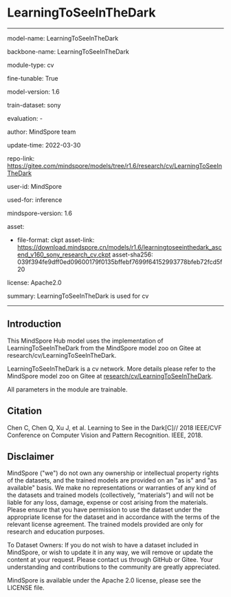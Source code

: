 # LearningToSeeInTheDark

---

model-name: LearningToSeeInTheDark

backbone-name: LearningToSeeInTheDark

module-type: cv

fine-tunable: True

model-version: 1.6

train-dataset: sony

evaluation: -

author: MindSpore team

update-time: 2022-03-30

repo-link: <https://gitee.com/mindspore/models/tree/r1.6/research/cv/LearningToSeeInTheDark>

user-id: MindSpore

used-for: inference

mindspore-version: 1.6

asset:

-
    file-format: ckpt
    asset-link: <https://download.mindspore.cn/models/r1.6/learningtoseeinthedark_ascend_v160_sony_research_cv.ckpt>
    asset-sha256: 039f394fe9dff0ed09600179f0135bffebf7699f64152993778bfeb72fcd5f20

license: Apache2.0

summary: LearningToSeeInTheDark is used for cv

---

## Introduction

This MindSpore Hub model uses the implementation of LearningToSeeInTheDark from the MindSpore model zoo on Gitee at research/cv/LearningToSeeInTheDark.

LearningToSeeInTheDark is a cv network. More details please refer to the MindSpore model zoo on Gitee at [research/cv/LearningToSeeInTheDark](https://gitee.com/mindspore/models/blob/r1.6/research/cv/LearningToSeeInTheDark/README_CN.md).

All parameters in the module are trainable.

## Citation

Chen C, Chen Q, Xu J, et al. Learning to See in the Dark[C]// 2018 IEEE/CVF Conference on Computer Vision and Pattern Recognition. IEEE, 2018.

## Disclaimer

MindSpore ("we") do not own any ownership or intellectual property rights of the datasets, and the trained models are provided on an "as is" and "as available" basis. We make no representations or warranties of any kind of the datasets and trained models (collectively, “materials”) and will not be liable for any loss, damage, expense or cost arising from the materials. Please ensure that you have permission to use the dataset under the appropriate license for the dataset and in accordance with the terms of the relevant license agreement. The trained models provided are only for research and education purposes.

To Dataset Owners: If you do not wish to have a dataset included in MindSpore, or wish to update it in any way, we will remove or update the content at your request. Please contact us through GitHub or Gitee. Your understanding and contributions to the community are greatly appreciated.

MindSpore is available under the Apache 2.0 license, please see the LICENSE file.
